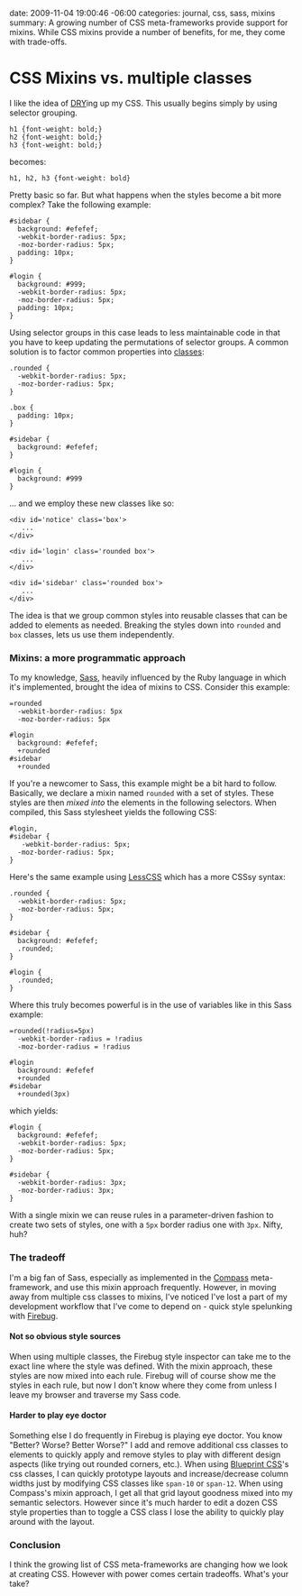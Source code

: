 date: 2009-11-04 19:00:46 -06:00
categories: journal, css, sass, mixins
summary: A growing number of CSS meta-frameworks provide support for mixins. While CSS mixins provide a number of benefits, for me, they come with trade-offs.

# CSS Mixins vs. multiple classes


I like the idea of <a href="http://en.wikipedia.org/wiki/Don't_repeat_yourself">DRY</a>ing up my CSS. This usually begins simply by using selector grouping.

    h1 {font-weight: bold;}
    h2 {font-weight: bold;}
    h3 {font-weight: bold;}


becomes:

    h1, h2, h3 {font-weight: bold}


Pretty basic so far. But what happens when the styles become a bit more complex? Take the following example:

    #sidebar {
      background: #efefef;
      -webkit-border-radius: 5px;
      -moz-border-radius: 5px;
      padding: 10px;
    }

    #login {
      background: #999;
      -webkit-border-radius: 5px;
      -moz-border-radius: 5px;
      padding: 10px;
    }



Using selector groups in this case leads to less maintainable code in that you have to keep updating the permutations of selector groups. A common solution is to factor common properties into <a href="http://www.w3.org/TR/CSS2/selector.html#class-html">classes</a>:

    .rounded {
      -webkit-border-radius: 5px;
      -moz-border-radius: 5px;
    }

    .box {
      padding: 10px;
    }

    #sidebar {
      background: #efefef;
    }

    #login {
      background: #999
    }



... and we employ these new classes like so:

    <div id='notice' class='box'>
       ...
    </div>

    <div id='login' class='rounded box'>
       ...
    </div>

    <div id='sidebar' class='rounded box'>
       ...
    </div>

The idea is that we group common styles into reusable classes that can be added to elements as needed. Breaking the styles down into <code>rounded</code> and <code>box</code> classes, lets us use them independently.

### Mixins: a more programmatic approach

To my knowledge, <a href="http://sass-lang.com/">Sass</a>, heavily influenced by the Ruby language in which it's implemented, brought the idea of mixins to CSS. Consider this example:

    =rounded
      -webkit-border-radius: 5px
      -moz-border-radius: 5px

    #login
      background: #efefef;
      +rounded
    #sidebar
      +rounded


If you're a newcomer to Sass, this example might be a bit hard to follow. Basically, we declare a mixin named <code>rounded</code> with a set of styles. These styles are then <em>mixed into</em> the elements in the following selectors. When compiled, this Sass stylesheet yields the following CSS:

    #login,
    #sidebar {
       -webkit-border-radius: 5px;
      -moz-border-radius: 5px;
    }


Here's the same example using <a href="http://lesscss.org/">LessCSS</a> which has a more CSSsy syntax:

    .rounded {
      -webkit-border-radius: 5px;
      -moz-border-radius: 5px;
    }

    #sidebar {
      background: #efefef;
      .rounded;
    }

    #login {
      .rounded;
    }


Where this truly becomes powerful is in the use of variables like in this Sass example:

    =rounded(!radius=5px)
      -webkit-border-radius = !radius
      -moz-border-radius = !radius

    #login
      background: #efefef
      +rounded
    #sidebar
      +rounded(3px)


which yields:

    #login {
      background: #efefef;
      -webkit-border-radius: 5px;
      -moz-border-radius: 5px;
    }

    #sidebar {
      -webkit-border-radius: 3px;
      -moz-border-radius: 3px;
    }


With a single mixin we can reuse rules in a parameter-driven fashion to create two sets of styles, one with a <code>5px</code> border radius one with <code>3px</code>. Nifty, huh?

### The tradeoff

I'm a big fan of Sass, especially as implemented in the <a href="http://compass-style.org/">Compass</a> meta-framework, and use this mixin approach frequently. However, in moving away from multiple css classes to mixins, I've noticed I've lost a part of my development workflow that I've come to depend on - quick style spelunking with <a href="http://getfirebug.com">Firebug</a>.

#### Not so obvious style sources

When using multiple classes, the Firebug style inspector can take me to the exact line where the style was defined. With the mixin approach, these styles are now mixed into each rule. Firebug will of course show me the styles in each rule, but now I don't know where they come from unless I leave my browser and traverse my Sass code.

#### Harder to play eye doctor

Something else I do frequently in Firebug is playing eye doctor. You know "Better? Worse? Better Worse?" I add and remove additional css classes to elements to quickly apply and remove styles to play with different design aspects (like trying out rounded corners, etc.). When using <a href="http://blueprintcss.org">Blueprint CSS</a>'s css classes, I can quickly prototype layouts and increase/decrease column widths just by modifying CSS classes like <code>span-10</code> or <code>span-12</code>. When using Compass's mixin approach, I get all that grid layout goodness mixed into my semantic selectors. However since it's much harder to edit a dozen CSS style properties than to toggle a CSS class I lose the ability to quickly play around with the layout.

### Conclusion

I think the growing list of CSS meta-frameworks are changing how we look at creating CSS. However with power comes certain tradeoffs. What's your take?
